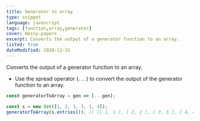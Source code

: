 ```yaml
---
title: Generator to array
type: snippet
language: javascript
tags: [function,array,generator]
cover: messy-papers
excerpt: Converts the output of a generator function to an array.
listed: true
dateModified: 2020-12-31
---
```


Converts the output of a generator function to an array.

- Use the spread operator (`...`) to convert the output of the generator function to an array.

```js
const generatorToArray = gen => [...gen];

const s = new Set([1, 2, 1, 3, 1, 4]);
generatorToArray(s.entries()); // [[ 1, 1 ], [ 2, 2 ], [ 3, 3 ], [ 4, 4 ]]
```
